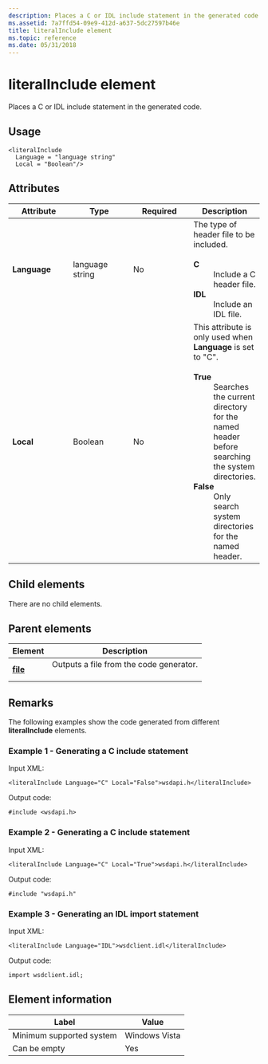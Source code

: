 ```yaml
---
description: Places a C or IDL include statement in the generated code.
ms.assetid: 7a7ffd54-09e9-412d-a637-5dc27597b46e
title: literalInclude element
ms.topic: reference
ms.date: 05/31/2018
---
```


# literalInclude element

Places a C or IDL include statement in the generated code.

## Usage

``` syntax
<literalInclude
  Language = "language string"
  Local = "Boolean"/>
```

## Attributes



<table>
<colgroup>
<col style="width: 25%" />
<col style="width: 25%" />
<col style="width: 25%" />
<col style="width: 25%" />
</colgroup>
<thead>
<tr class="header">
<th>Attribute</th>
<th>Type</th>
<th>Required</th>
<th>Description</th>
</tr>
</thead>
<tbody>
<tr class="odd">
<td><strong>Language</strong><br/></td>
<td>language string<br/></td>
<td>No<br/></td>
<td>The type of header file to be included. <br/> <br/>
<dt><strong>C</strong></dt> <dd> Include a C header file.<br/> </dd> <dt><strong>IDL</strong></dt> <dd> Include an IDL file.<br/> </dd> </dl></td>
</tr>
<tr class="even">
<td><strong>Local</strong><br/></td>
<td>Boolean<br/></td>
<td>No<br/></td>
<td>This attribute is only used when <strong>Language</strong> is set to &quot;C&quot;.<br/> <br/>
<dt><strong>True</strong></dt> <dd> Searches the current directory for the named header before searching the system directories.<br/> </dd> <dt><strong>False</strong></dt> <dd> Only search system directories for the named header.<br/> </dd> </dl></td>
</tr>
</tbody>
</table>



## Child elements

There are no child elements.

## Parent elements



| Element                         | Description                                                    |
|---------------------------------|----------------------------------------------------------------|
| [**file**](file.md)<br/> | Outputs a file from the code generator.<br/> <br/> |



## Remarks

The following examples show the code generated from different **literalInclude** elements.

### Example 1 - Generating a C include statement

Input XML:

``` syntax
<literalInclude Language="C" Local="False">wsdapi.h</literalInclude>
```

Output code:

``` syntax
#include <wsdapi.h>
```

### Example 2 - Generating a C include statement

Input XML:

``` syntax
<literalInclude Language="C" Local="True">wsdapi.h</literalInclude>
```

Output code:

``` syntax
#include "wsdapi.h"
```

### Example 3 - Generating an IDL import statement

Input XML:

``` syntax
<literalInclude Language="IDL">wsdclient.idl</literalInclude>
```

Output code:

``` syntax
import wsdclient.idl;
```

## Element information



| Label | Value |
|-------------------------------------|---------------|
| Minimum supported system<br/> | Windows Vista |
| Can be empty                        | Yes           |



 

 




